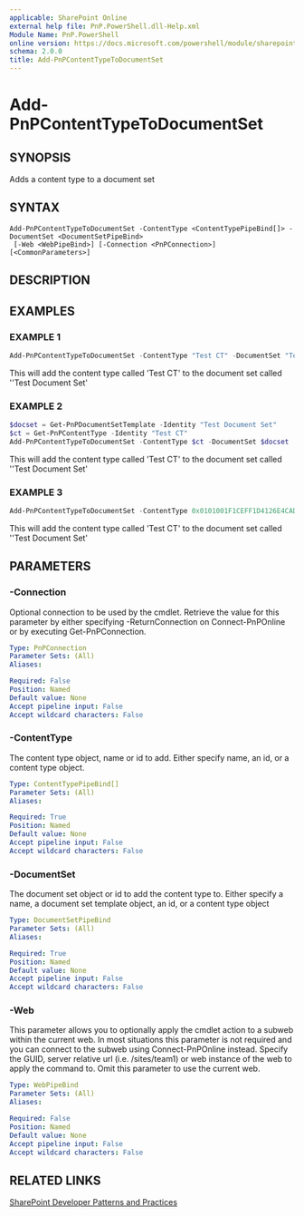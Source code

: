 ```yaml
---
applicable: SharePoint Online
external help file: PnP.PowerShell.dll-Help.xml
Module Name: PnP.PowerShell
online version: https://docs.microsoft.com/powershell/module/sharepoint-pnp/add-pnpcontenttypetodocumentset
schema: 2.0.0
title: Add-PnPContentTypeToDocumentSet
---
```


# Add-PnPContentTypeToDocumentSet

## SYNOPSIS
Adds a content type to a document set

## SYNTAX

```
Add-PnPContentTypeToDocumentSet -ContentType <ContentTypePipeBind[]> -DocumentSet <DocumentSetPipeBind>
 [-Web <WebPipeBind>] [-Connection <PnPConnection>] [<CommonParameters>]
```

## DESCRIPTION

## EXAMPLES

### EXAMPLE 1
```powershell
Add-PnPContentTypeToDocumentSet -ContentType "Test CT" -DocumentSet "Test Document Set"
```

This will add the content type called 'Test CT' to the document set called ''Test Document Set'

### EXAMPLE 2
```powershell
$docset = Get-PnPDocumentSetTemplate -Identity "Test Document Set"
$ct = Get-PnPContentType -Identity "Test CT"
Add-PnPContentTypeToDocumentSet -ContentType $ct -DocumentSet $docset
```

This will add the content type called 'Test CT' to the document set called ''Test Document Set'

### EXAMPLE 3
```powershell
Add-PnPContentTypeToDocumentSet -ContentType 0x0101001F1CEFF1D4126E4CAD10F00B6137E969 -DocumentSet 0x0120D520005DB65D094035A241BAC9AF083F825F3B
```

This will add the content type called 'Test CT' to the document set called ''Test Document Set'

## PARAMETERS

### -Connection
Optional connection to be used by the cmdlet. Retrieve the value for this parameter by either specifying -ReturnConnection on Connect-PnPOnline or by executing Get-PnPConnection.

```yaml
Type: PnPConnection
Parameter Sets: (All)
Aliases:

Required: False
Position: Named
Default value: None
Accept pipeline input: False
Accept wildcard characters: False
```

### -ContentType
The content type object, name or id to add. Either specify name, an id, or a content type object.

```yaml
Type: ContentTypePipeBind[]
Parameter Sets: (All)
Aliases:

Required: True
Position: Named
Default value: None
Accept pipeline input: False
Accept wildcard characters: False
```

### -DocumentSet
The document set object or id to add the content type to. Either specify a name, a document set template object, an id, or a content type object

```yaml
Type: DocumentSetPipeBind
Parameter Sets: (All)
Aliases:

Required: True
Position: Named
Default value: None
Accept pipeline input: False
Accept wildcard characters: False
```

### -Web
This parameter allows you to optionally apply the cmdlet action to a subweb within the current web. In most situations this parameter is not required and you can connect to the subweb using Connect-PnPOnline instead. Specify the GUID, server relative url (i.e. /sites/team1) or web instance of the web to apply the command to. Omit this parameter to use the current web.

```yaml
Type: WebPipeBind
Parameter Sets: (All)
Aliases:

Required: False
Position: Named
Default value: None
Accept pipeline input: False
Accept wildcard characters: False
```

## RELATED LINKS

[SharePoint Developer Patterns and Practices](https://aka.ms/sppnp)